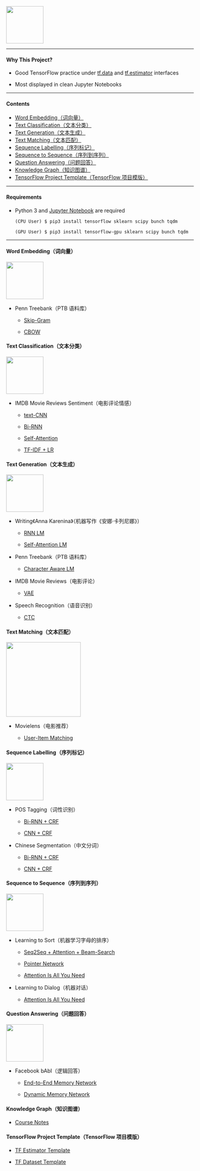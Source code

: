<img src="https://github.com/zhedongzheng/finch/blob/master/nlp-models/assets/tensorflow_nlp.png" height='100'>

---
#### Why This Project?

* Good TensorFlow practice under [tf.data](https://www.tensorflow.org/api_docs/python/tf/data) and [tf.estimator](https://www.tensorflow.org/api_docs/python/tf/estimator) interfaces

* Most displayed in clean Jupyter Notebooks

---
#### Contents
* [Word Embedding（词向量）](https://github.com/zhedongzheng/finch#word-embedding%E8%AF%8D%E5%90%91%E9%87%8F)
* [Text Classification（文本分类）](https://github.com/zhedongzheng/finch#text-classification%E6%96%87%E6%9C%AC%E5%88%86%E7%B1%BB)
* [Text Generation（文本生成）](https://github.com/zhedongzheng/finch#text-generation%E6%96%87%E6%9C%AC%E7%94%9F%E6%88%90)
* [Text Matching（文本匹配）](https://github.com/zhedongzheng/finch/blob/master/README.md#text-matching%E6%96%87%E6%9C%AC%E5%8C%B9%E9%85%8D)
* [Sequence Labelling（序列标记）](https://github.com/zhedongzheng/finch#sequence-labelling%E5%BA%8F%E5%88%97%E6%A0%87%E8%AE%B0)
* [Sequence to Sequence（序列到序列）](https://github.com/zhedongzheng/finch#sequence-to-sequence%E5%BA%8F%E5%88%97%E5%88%B0%E5%BA%8F%E5%88%97)
* [Question Answering（问题回答）](https://github.com/zhedongzheng/finch/blob/master/README.md#question-answering%E9%97%AE%E9%A2%98%E5%9B%9E%E7%AD%94)
* [Knowledge Graph（知识图谱）](https://github.com/zhedongzheng/finch#knowledge-graph%E7%9F%A5%E8%AF%86%E5%9B%BE%E8%B0%B1)
* [TensorFlow Project Template（TensorFlow 项目模版）](https://github.com/zhedongzheng/finch/blob/master/README.md#tensorflow-project-templatetensorflow-%E9%A1%B9%E7%9B%AE%E6%A8%A1%E7%89%88)

---
#### Requirements 
* Python 3 and [Jupyter Notebook](http://jupyter.org/) are required

    ```
    (CPU User) $ pip3 install tensorflow sklearn scipy bunch tqdm
    
    (GPU User) $ pip3 install tensorflow-gpu sklearn scipy bunch tqdm
    ```
---

#### Word Embedding（词向量）
<img src="https://github.com/zhedongzheng/finch/blob/master/nlp-models/assets/decoration_6.png" height='100'>

* Penn Treebank（PTB 语料库）

    * [Skip-Gram](https://nbviewer.jupyter.org/github/zhedongzheng/finch/blob/master/nlp-models/tensorflow/tf-estimator/word2vec_skipgram.ipynb)

    * [CBOW](https://nbviewer.jupyter.org/github/zhedongzheng/finch/blob/master/nlp-models/tensorflow/tf-estimator/word2vec_cbow.ipynb)

#### Text Classification（文本分类）
<img src="https://github.com/zhedongzheng/finch/blob/master/nlp-models/assets/decoration_2.png" height='100'>

* IMDB Movie Reviews Sentiment（电影评论情感）

    *  [text-CNN](https://nbviewer.jupyter.org/github/zhedongzheng/finch/blob/master/nlp-models/tensorflow/tf-estimator/concat_conv_1d_text_clf_imdb_test.ipynb)

    *  [Bi-RNN](https://nbviewer.jupyter.org/github/zhedongzheng/finch/blob/master/nlp-models/tensorflow/tf-estimator/rnn_text_clf_imdb_test.ipynb)

    *  [Self-Attention](https://nbviewer.jupyter.org/github/zhedongzheng/finch/blob/master/nlp-models/tensorflow/tf-estimator/only_attn_text_clf_imdb_test.ipynb)

    *  [TF-IDF + LR](https://nbviewer.jupyter.org/github/zhedongzheng/finch/blob/master/nlp-models/tensorflow/tf-estimator/dnnlinear_tfidf_imdb_test.ipynb)

#### Text Generation（文本生成）
<img src="https://github.com/zhedongzheng/finch/blob/master/nlp-models/assets/decoration_5.png" height='100'>

* Writing《Anna Karenina》（机器写作《安娜·卡列尼娜》）

    * [RNN LM](https://nbviewer.jupyter.org/github/zhedongzheng/finch/blob/master/nlp-models/tensorflow/tf-data-api/char_rnn_beam_test.ipynb)

    *  [Self-Attention LM](https://nbviewer.jupyter.org/github/zhedongzheng/finch/blob/master/nlp-models/tensorflow/tf-data-api/self_attn_lm_test.ipynb)
    
* Penn Treebank（PTB 语料库）

    * [Character Aware LM](https://nbviewer.jupyter.org/github/zhedongzheng/finch/blob/master/nlp-models/tensorflow/tf-data-api/cnn_rnn_text_gen_test.ipynb)

* IMDB Movie Reviews（电影评论）

    * [VAE](https://nbviewer.jupyter.org/github/zhedongzheng/finch/tree/master/nlp-models/tensorflow/vae/train.ipynb)

* Speech Recognition（语音识别）

    * [CTC](https://nbviewer.jupyter.org/github/zhedongzheng/finch/blob/master/nlp-models/tensorflow/asr/train.ipynb)

#### Text Matching（文本匹配）
<img src="https://github.com/zhedongzheng/finch/blob/master/nlp-models/assets/decoration_10.jpeg" height='200'>

* Movielens（电影推荐）

    * [User-Item Matching](https://github.com/zhedongzheng/finch/tree/master/nlp-models/tensorflow/movielens)

#### Sequence Labelling（序列标记）
<img src="https://github.com/zhedongzheng/finch/blob/master/nlp-models/assets/decoration_4.jpg" height='100'>

* POS Tagging（词性识别）

    * [Bi-RNN + CRF](https://nbviewer.jupyter.org/github/zhedongzheng/finch/blob/master/nlp-models/tensorflow/tf-data-api/pos_birnn_crf_test.ipynb)

    * [CNN + CRF](https://nbviewer.jupyter.org/github/zhedongzheng/finch/blob/master/nlp-models/tensorflow/tf-data-api/cnn_seq_label_pos_test.ipynb)

* Chinese Segmentation（中文分词）

    * [Bi-RNN + CRF](https://nbviewer.jupyter.org/github/zhedongzheng/finch/blob/master/nlp-models/tensorflow/tf-data-api/chseg_birnn_crf_test.ipynb)

    * [CNN + CRF](https://nbviewer.jupyter.org/github/zhedongzheng/finch/blob/master/nlp-models/tensorflow/tf-data-api/cnn_seq_label_chseg_test.ipynb)

#### Sequence to Sequence（序列到序列）
<img src="https://github.com/zhedongzheng/finch/blob/master/nlp-models/assets/decoration_1.png" height='100'>

* Learning to Sort（机器学习字母的排序）

    * [Seq2Seq + Attention + Beam-Search](https://nbviewer.jupyter.org/github/zhedongzheng/finch/blob/master/nlp-models/tensorflow/tf-estimator/seq2seq_ultimate_test.ipynb)

    * [Pointer Network](https://nbviewer.jupyter.org/github/zhedongzheng/finch/blob/master/nlp-models/tensorflow/tf-estimator/pointer_net_test.ipynb)

    * [Attention Is All You Need](https://nbviewer.jupyter.org/github/zhedongzheng/finch/blob/master/nlp-models/tensorflow/attn_is_all_u_need/train_letters.ipynb)
    
* Learning to Dialog（机器对话）

    * [Attention Is All You Need](https://nbviewer.jupyter.org/github/zhedongzheng/finch/blob/master/nlp-models/tensorflow/attn_is_all_u_need/train_dialog.ipynb)
        
#### Question Answering（问题回答）
<img src="https://github.com/zhedongzheng/finch/blob/master/nlp-models/assets/dmn-details.png" height='100'>

* Facebook bAbI（逻辑回答）

    *  [End-to-End Memory Network](https://nbviewer.jupyter.org/github/zhedongzheng/finch/blob/master/nlp-models/tensorflow/end2end_mn/train.ipynb)

    *  [Dynamic Memory Network](https://nbviewer.jupyter.org/github/zhedongzheng/finch/blob/master/nlp-models/tensorflow/dmn/train.ipynb)

#### Knowledge Graph（知识图谱）
* [Course Notes](https://github.com/zhedongzheng/finch/blob/master/notes/kg/notes.md)

#### TensorFlow Project Template（TensorFlow 项目模版）
* [TF Estimator Template](https://github.com/zhedongzheng/finch/tree/master/templates/tf_estimator_template)

* [TF Dataset Template](https://github.com/zhedongzheng/finch/tree/master/templates/tf_dataset_template)
